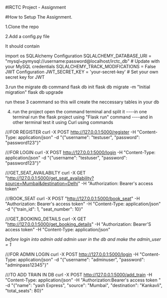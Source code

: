 #IRCTC Project - Assignment

#How to Setup The Assignment.

1.Clone the repo 

2.Add a config.py file 


It should contain 

import os
 SQLAlchemy Configuration
SQLALCHEMY_DATABASE_URI = "mysql+pymysql://username:password@localhost/irctc_db"  # Update with your MySQL credentials
SQLALCHEMY_TRACK_MODIFICATIONS = False
 JWT Configuration
JWT_SECRET_KEY = 'your-secret-key'  # Set your own secret key for JWT


3.run the migrate db command 
flask db init
flask db migrate -m "Initial migration"
flask db upgrade

run these 3 caommand so this will create the neccessary tables in your db


4. run the project 
open the command terminal and split it 
----in one terminal run the flask project using "Flask run" command 
----and in other terminal test it using Curl using commands 

///FOR REGISTER 
curl -X POST http://127.0.0.1:5000/register -H "Content-Type: application/json" -d "{\"username\": \"testuser\", \"password\": \"password123\"}"        


///FOR LOGIN
curl -X POST http://127.0.0.1:5000/login -H "Content-Type: application/json" -d "{\"username\": \"testuser\", \"password\": \"password123\"}"



///GET_SEAT_AVAILABILTY
curl -X GET "http://127.0.0.1:5000/get_seat_availability?source=Mumbai&destination=Delhi" -H "Authorization: Bearer's access token"



///BOOK_SEAT
curl -X POST "http://127.0.0.1:5000/book_seat" -H "Authorization: Bearer's access token" -H "Content-Type: application/json" -d "{\"train_id\": 1, \"seat_number\": 10}"



///GET_BOOKING_DETAILS
curl -X GET "http://127.0.0.1:5000/get_booking_details" -H "Authorization: Bearer'S access token" -H "Content-Type: application/json"



*before login into admin add admin user in the db and make the admin_user = 1*

///FOR ADMIN LOGIN
curl -X POST http://127.0.0.1:5000/login -H "Content-Type: application/json" -d "{\"username\": \"adminuser\", \"password\": \"adminpass12345\"}"



///TO ADD TRAIN IN DB
curl -X POST http://127.0.0.1:5000/add_train -H "Content-Type: application/json" -H "Authorization:Bearer's access token " -d "{\"name\": \"yash Express\", \"source\": \"Mumbai\", \"destination\": \"Kankavli\", \"total_seats\": 80}"
